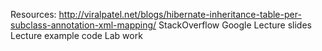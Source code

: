 Resources:
http://viralpatel.net/blogs/hibernate-inheritance-table-per-subclass-annotation-xml-mapping/
StackOverflow
Google
Lecture slides
Lecture example code
Lab work